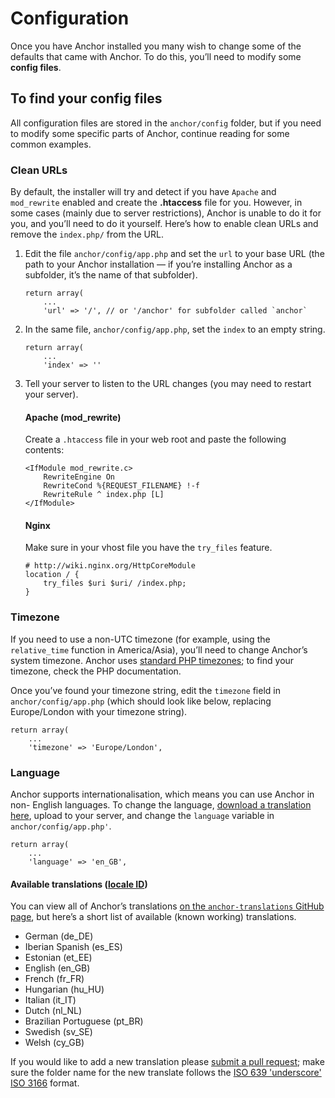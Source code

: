 # Configuration

Once you have Anchor installed you many wish to change some of the defaults
that came with Anchor. To do this, you’ll need to modify some **config files**.

## To find your config files

All configuration files are stored in the `anchor/config` folder, but if you need
to modify some specific parts of Anchor, continue reading for some common examples.

### Clean URLs

By default, the installer will try and detect if you have `Apache` and `mod_rewrite`
enabled and create the **.htaccess** file for you. However, in some cases (mainly
due to server restrictions), Anchor is unable to do it for you, and you’ll need to
do it yourself. Here’s how to enable clean URLs and remove the `index.php/` from the
URL.

1.	Edit the file `anchor/config/app.php` and set the `url` to your base URL
  	(the path to your Anchor installation — if you’re installing Anchor as a
  	subfolder, it’s the name of that subfolder).

		return array(
			...
			'url' => '/', // or '/anchor' for subfolder called `anchor`

2.	In the same file, `anchor/config/app.php`, set the `index` to an empty string.

		return array(
			...
			'index' => ''

3.	Tell your server to listen to the URL changes (you may need to restart your
  	server).

	#### Apache (mod_rewrite)

	Create a `.htaccess` file in your web root and paste the following contents:

		<IfModule mod_rewrite.c>
			RewriteEngine On
			RewriteCond %{REQUEST_FILENAME} !-f
			RewriteRule ^ index.php [L]
		</IfModule>

	#### Nginx

	Make sure in your vhost file you have the `try_files` feature.

		# http://wiki.nginx.org/HttpCoreModule
		location / {
			try_files $uri $uri/ /index.php;
		}

### Timezone

If you need to use a non-UTC timezone (for example, using the `relative_time`
function in America/Asia), you’ll need to change Anchor’s system timezone.
Anchor uses [standard PHP timezones](http://php.net/manual/en/timezones.php);
to find your timezone, check the PHP documentation.

Once you’ve found your timezone string, edit the `timezone` field in
`anchor/config/app.php` (which should look like below, replacing Europe/London
with your timezone string).

	return array(
		...
		'timezone' => 'Europe/London',


### Language

Anchor supports internationalisation, which means you can use Anchor in non-
English languages. To change the language,
[download a translation here](http://github.com/anchorcms/anchor-translations),
upload to your server, and change the `language` variable in
`anchor/config/app.php'`.

	return array(
		...
		'language' => 'en_GB',

#### Available translations ([locale ID](http://www.localeplanet.com/icu/))

You can view all of Anchor’s translations
[on the `anchor-translations` GitHub page](http://github.com/anchorcms/anchor-translations),
but here’s a short list of available (known working) translations.

- German (de_DE)
- Iberian Spanish (es_ES)
- Estonian (et_EE)
- English (en_GB)
- French (fr_FR)
- Hungarian (hu_HU)
- Italian (it_IT)
- Dutch (nl_NL)
- Brazilian Portuguese (pt_BR)
- Swedish (sv_SE)
- Welsh (cy_GB)

If you would like to add a new translation please
[submit a pull request](https://github.com/anchorcms/anchor-translations/pull/new/master); make sure the folder name for the new translate follows the
[ISO 639 'underscore' ISO 3166](http://www.localeplanet.com/icu/) format.